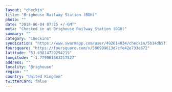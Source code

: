 ```yaml
---
layout: "checkin"
title: "Brighouse Railway Station (BGH)"
photo: ""
date: "2018-06-04 07:25 +/-GMT"
meta: "Checked in at Brighouse Railway Station (BGH)"
summary: ""
category: "Checkins"
syndication: "https://www.swarmapp.com/user/492614834/checkin/5b14db5f1fa763002caf2a2b"
foursquare: "https://foursquare.com/v/506999613d7cfe42e733a672"
latitude: "53.69814729294219"
longitude: "-1.779061683217527"
address: ""
locality: "Brighouse"
region: ""
country: "United Kingdom"
twitterCard: false
---
```


